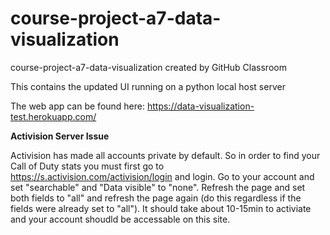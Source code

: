 # course-project-a7-data-visualization
course-project-a7-data-visualization created by GitHub Classroom

This contains the updated UI running on a python local host server

The web app can be found here: https://data-visualization-test.herokuapp.com/


**Activision Server Issue**

Activision has made all accounts private by default. So in order to find your Call of Duty stats you must first go to https://s.activision.com/activision/login and login.
Go to your account and set "searchable" and "Data visible" to "none". Refresh the page
and set both fields to "all" and refresh the page again (do this regardless if the fields were
already set to "all"). It should take about 10-15min to activiate and your account shoudld be accessable
on this site.

